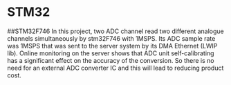 # STM32
##STM32F746
In this project, two ADC channel read two different analogue channels simultaneously by stm32F746 with 1MSPS.
Its ADC sample rate was 1MSPS that was sent to the server system by its DMA Ethernet (LWIP lib). Online monitoring on the server shows that ADC unit self-calibrating has a significant effect on the accuracy of the conversion. So there is no need for an external ADC converter IC and this will lead to reducing product cost.

